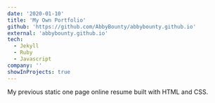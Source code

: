 ```yaml
---
date: '2020-01-10'
title: 'My Own Portfolio'
github: 'https://github.com/AbbyBounty/abbybounty.github.io'
external: 'abbybounty.github.io'
tech:
  - Jekyll
  - Ruby
  - Javascript
company: ''
showInProjects: true
---
```


My previous static one page online resume built with HTML and CSS.
